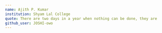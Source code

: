 ```yaml
---
name: Ajith P. Kumar 
institution: Shyam Lal College 
quote: There are two days in a year when nothing can be done, they are tomorrow and yesterday. Whatever you have got to do, do it today.
github_user: JOSHI-owo
---
```

